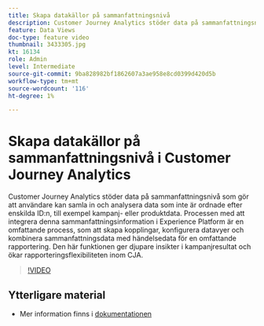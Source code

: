 ```yaml
---
title: Skapa datakällor på sammanfattningsnivå
description: Customer Journey Analytics stöder data på sammanfattningsnivå som gör att användare kan samla in och analysera data som inte är ordnade efter enskilda ID:n, till exempel kampanj- eller produktdata.
feature: Data Views
doc-type: feature video
thumbnail: 3433305.jpg
kt: 16134
role: Admin
level: Intermediate
source-git-commit: 9ba828982bf1862607a3ae958e8cd0399d420d5b
workflow-type: tm+mt
source-wordcount: '116'
ht-degree: 1%

---
```


# Skapa datakällor på sammanfattningsnivå i Customer Journey Analytics

Customer Journey Analytics stöder data på sammanfattningsnivå som gör att användare kan samla in och analysera data som inte är ordnade efter enskilda ID:n, till exempel kampanj- eller produktdata. Processen med att integrera denna sammanfattningsinformation i Experience Platform är en omfattande process, som att skapa kopplingar, konfigurera datavyer och kombinera sammanfattningsdata med händelsedata för en omfattande rapportering. Den här funktionen ger djupare insikter i kampanjresultat och ökar rapporteringsflexibiliteten inom CJA.

>[!VIDEO](https://video.tv.adobe.com/v/3433305/?quality=12&learn=on)

## Ytterligare material

* Mer information finns i [dokumentationen](https://experienceleague.adobe.com/sv/docs/analytics-platform/using/cja-dataviews/summary-data)
